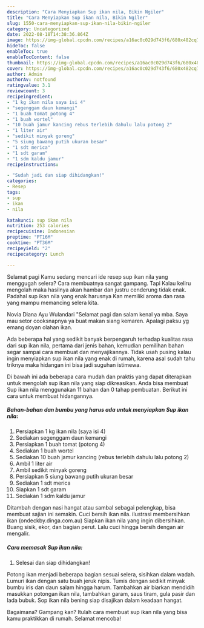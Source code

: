 ```yaml
---
description: "Cara Menyiapkan Sup ikan nila, Bikin Ngiler"
title: "Cara Menyiapkan Sup ikan nila, Bikin Ngiler"
slug: 1550-cara-menyiapkan-sup-ikan-nila-bikin-ngiler
category: Uncategorized
date: 2022-08-18T14:38:36.864Z
image: https://img-global.cpcdn.com/recipes/a16ac0c029d743f6/680x482cq70/sup-ikan-nila-foto-resep-utama.jpg
hideToc: false
enableToc: true
enableTocContent: false
thumbnail: https://img-global.cpcdn.com/recipes/a16ac0c029d743f6/680x482cq70/sup-ikan-nila-foto-resep-utama.jpg
cover: https://img-global.cpcdn.com/recipes/a16ac0c029d743f6/680x482cq70/sup-ikan-nila-foto-resep-utama.jpg
author: Admin
authorAv: notfound
ratingvalue: 3.1
reviewcount: 3
recipeingredient:
- "1 kg ikan nila saya isi 4"
- "segenggam daun kemangi"
- "1 buah tomat potong 4"
- "1 buah wortel"
- "10 buah jamur kancing rebus terlebih dahulu lalu potong 2"
- "1 liter air"
- "sedikit minyak goreng"
- "5 siung bawang putih ukuran besar"
- "1 sdt merica"
- "1 sdt garam"
- "1 sdm kaldu jamur"
recipeinstructions:

- "Sudah jadi dan siap dihidangkan!"
categories:
- Resep
tags:
- sup
- ikan
- nila

katakunci: sup ikan nila 
nutrition: 253 calories
recipecuisine: Indonesian
preptime: "PT16M"
cooktime: "PT36M"
recipeyield: "2"
recipecategory: Lunch

---
```



Selamat pagi Kamu sedang mencari ide resep sup ikan nila yang menggugah selera? Cara membuatnya sangat gampang. Tapi Kalau keliru mengolah maka hasilnya akan hambar dan justru cenderung tidak enak. Padahal sup ikan nila yang enak harusnya Kan memiliki aroma dan rasa yang mampu memancing selera kita.


Novia Diana Ayu Wulandari &#34;Selamat pagi dan salam kenal ya mba. Saya mau setor cooksnapnya ya buat makan siang kemaren. Apalagi paksu yg emang doyan olahan ikan.

Ada beberapa hal yang sedikit banyak berpengaruh terhadap kualitas rasa dari sup ikan nila, pertama dari jenis bahan, kemudian pemilihan bahan segar sampai cara membuat dan menyajikannya. Tidak usah pusing kalau ingin menyiapkan sup ikan nila yang enak di rumah, karena asal sudah tahu triknya maka hidangan ini bisa jadi suguhan istimewa.


Di bawah ini ada beberapa cara mudah dan praktis yang dapat diterapkan untuk mengolah sup ikan nila yang siap dikreasikan. Anda bisa membuat Sup ikan nila menggunakan 11 bahan dan 0 tahap pembuatan. Berikut ini cara untuk membuat hidangannya.

<!--inarticleads1-->

##### Bahan-bahan dan bumbu yang harus ada untuk menyiapkan Sup ikan nila:

1. Persiapkan 1 kg ikan nila (saya isi 4)
1. Sediakan segenggam daun kemangi
1. Persiapkan 1 buah tomat (potong 4)
1. Sediakan 1 buah wortel
1. Sediakan 10 buah jamur kancing (rebus terlebih dahulu lalu potong 2)
1. Ambil 1 liter air
1. Ambil sedikit minyak goreng
1. Persiapkan 5 siung bawang putih ukuran besar
1. Sediakan 1 sdt merica
1. Siapkan 1 sdt garam
1. Sediakan 1 sdm kaldu jamur


Ditambah dengan nasi hangat atau sambal sebagai pelengkap, bisa membuat sajian ini semakin. Cuci bersih ikan nila. ilustrasi membersihkan ikan (ondeckby.dinga.com.au) Siapkan ikan nila yang ingin dibersihkan. Buang sisik, ekor, dan bagian perut. Lalu cuci hingga bersih dengan air mengalir. 

<!--inarticleads2-->

##### Cara memasak Sup ikan nila:


1. Selesai dan siap dihidangkan!

Potong ikan menjadi beberapa bagian sesuai selera, sisihkan dalam wadah. Lumuri ikan dengan satu buah jeruk nipis. Tumis dengan sedikit minyak bumbu iris dan daun salam hingga harum. Tambahkan air biarkan mendidih masukkan potongan ikan nila, tambahkan garam, saus tiram, gula pasir dan lada bubuk. Sop ikan nila bening siap disajikan dalam keadaan hangat. 

Bagaimana? Gampang kan? Itulah cara membuat sup ikan nila yang bisa kamu praktikkan di rumah. Selamat mencoba!
